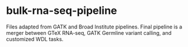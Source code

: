 # bulk-rna-seq-pipeline
Files adapted from GATK and Broad Institute pipelines. Final pipeline is a merger between GTeX RNA-seq, GATK Germline variant calling, and customized WDL tasks.
